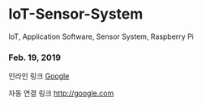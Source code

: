 # IoT-Sensor-System
IoT, Application Software, Sensor System, Raspberry Pi
<h3> Feb. 19, 2019</h3>

인라인 링크
 [Google](http://google.com)

자동 연결 링크
<http://google.com>
